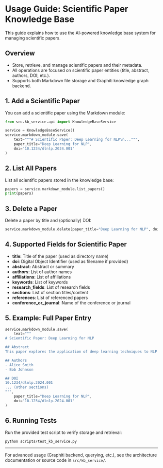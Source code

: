 # Usage Guide: Scientific Paper Knowledge Base

This guide explains how to use the AI-powered knowledge base system for managing scientific papers.

## Overview
- Store, retrieve, and manage scientific papers and their metadata.
- All operations are focused on scientific paper entities (title, abstract, authors, DOI, etc.).
- Supports both Markdown file storage and Graphiti knowledge graph backend.

## 1. Add a Scientific Paper
You can add a scientific paper using the Markdown module:

```python
from src.kb_service.api import KnowledgeBaseService

service = KnowledgeBaseService()
service.markdown_module.save(
    text="""# Scientific Paper: Deep Learning for NLP\n...""",
    paper_title="Deep Learning for NLP",
    doi="10.1234/dlnlp.2024.001"
)
```

## 2. List All Papers
List all scientific papers stored in the knowledge base:

```python
papers = service.markdown_module.list_papers()
print(papers)
```

## 3. Delete a Paper
Delete a paper by title and (optionally) DOI:

```python
service.markdown_module.delete(paper_title="Deep Learning for NLP", doi="10.1234/dlnlp.2024.001")
```

## 4. Supported Fields for Scientific Paper
- **title**: Title of the paper (used as directory name)
- **doi**: Digital Object Identifier (used as filename if provided)
- **abstract**: Abstract or summary
- **authors**: List of author names
- **affiliations**: List of affiliations
- **keywords**: List of keywords
- **research_fields**: List of research fields
- **sections**: List of section titles/content
- **references**: List of referenced papers
- **conference_or_journal**: Name of the conference or journal

## 5. Example: Full Paper Entry
```python
service.markdown_module.save(
    text="""
# Scientific Paper: Deep Learning for NLP

## Abstract
This paper explores the application of deep learning techniques to NLP tasks.

## Authors
- Alice Smith
- Bob Johnson

## DOI
10.1234/dlnlp.2024.001
... (other sections)
""",
    paper_title="Deep Learning for NLP",
    doi="10.1234/dlnlp.2024.001"
)
```

## 6. Running Tests
Run the provided test script to verify storage and retrieval:

```bash
python scripts/test_kb_service.py
```

---
For advanced usage (Graphiti backend, querying, etc.), see the architecture documentation or source code in `src/kb_service/`. 